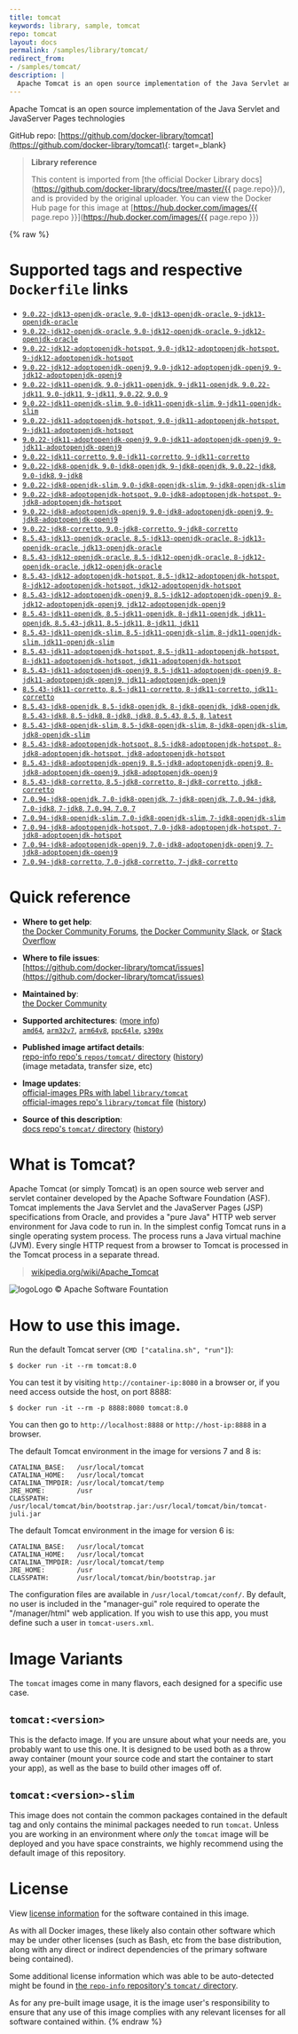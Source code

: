 ```yaml
---
title: tomcat
keywords: library, sample, tomcat
repo: tomcat
layout: docs
permalink: /samples/library/tomcat/
redirect_from:
- /samples/tomcat/
description: |
  Apache Tomcat is an open source implementation of the Java Servlet and JavaServer Pages technologies
---
```


Apache Tomcat is an open source implementation of the Java Servlet and JavaServer Pages technologies


GitHub repo: [https://github.com/docker-library/tomcat](https://github.com/docker-library/tomcat){: target=_blank}

> **Library reference**
>
> This content is imported from
> [the official Docker Library docs](https://github.com/docker-library/docs/tree/master/{{ page.repo}}/),
> and is provided by the original uploader. You can view the Docker Hub page for this image at
> [https://hub.docker.com/images/{{ page.repo }}](https://hub.docker.com/images/{{ page.repo }})

<!-- content begin -->
{% raw %}
<!--

********************************************************************************

WARNING:

    DO NOT EDIT "tomcat/README.md"

    IT IS AUTO-GENERATED

    (from the other files in "tomcat/" combined with a set of templates)

********************************************************************************

-->

# Supported tags and respective `Dockerfile` links

-	[`9.0.22-jdk13-openjdk-oracle`, `9.0-jdk13-openjdk-oracle`, `9-jdk13-openjdk-oracle`](https://github.com/docker-library/tomcat/blob/1c76426151f1d88bc3dc042d5b45174f9f9ae3d0/9.0/jdk13/openjdk-oracle/Dockerfile)
-	[`9.0.22-jdk12-openjdk-oracle`, `9.0-jdk12-openjdk-oracle`, `9-jdk12-openjdk-oracle`](https://github.com/docker-library/tomcat/blob/1c76426151f1d88bc3dc042d5b45174f9f9ae3d0/9.0/jdk12/openjdk-oracle/Dockerfile)
-	[`9.0.22-jdk12-adoptopenjdk-hotspot`, `9.0-jdk12-adoptopenjdk-hotspot`, `9-jdk12-adoptopenjdk-hotspot`](https://github.com/docker-library/tomcat/blob/1c76426151f1d88bc3dc042d5b45174f9f9ae3d0/9.0/jdk12/adoptopenjdk-hotspot/Dockerfile)
-	[`9.0.22-jdk12-adoptopenjdk-openj9`, `9.0-jdk12-adoptopenjdk-openj9`, `9-jdk12-adoptopenjdk-openj9`](https://github.com/docker-library/tomcat/blob/1c76426151f1d88bc3dc042d5b45174f9f9ae3d0/9.0/jdk12/adoptopenjdk-openj9/Dockerfile)
-	[`9.0.22-jdk11-openjdk`, `9.0-jdk11-openjdk`, `9-jdk11-openjdk`, `9.0.22-jdk11`, `9.0-jdk11`, `9-jdk11`, `9.0.22`, `9.0`, `9`](https://github.com/docker-library/tomcat/blob/1c76426151f1d88bc3dc042d5b45174f9f9ae3d0/9.0/jdk11/openjdk/Dockerfile)
-	[`9.0.22-jdk11-openjdk-slim`, `9.0-jdk11-openjdk-slim`, `9-jdk11-openjdk-slim`](https://github.com/docker-library/tomcat/blob/1c76426151f1d88bc3dc042d5b45174f9f9ae3d0/9.0/jdk11/openjdk-slim/Dockerfile)
-	[`9.0.22-jdk11-adoptopenjdk-hotspot`, `9.0-jdk11-adoptopenjdk-hotspot`, `9-jdk11-adoptopenjdk-hotspot`](https://github.com/docker-library/tomcat/blob/1c76426151f1d88bc3dc042d5b45174f9f9ae3d0/9.0/jdk11/adoptopenjdk-hotspot/Dockerfile)
-	[`9.0.22-jdk11-adoptopenjdk-openj9`, `9.0-jdk11-adoptopenjdk-openj9`, `9-jdk11-adoptopenjdk-openj9`](https://github.com/docker-library/tomcat/blob/1c76426151f1d88bc3dc042d5b45174f9f9ae3d0/9.0/jdk11/adoptopenjdk-openj9/Dockerfile)
-	[`9.0.22-jdk11-corretto`, `9.0-jdk11-corretto`, `9-jdk11-corretto`](https://github.com/docker-library/tomcat/blob/1c76426151f1d88bc3dc042d5b45174f9f9ae3d0/9.0/jdk11/corretto/Dockerfile)
-	[`9.0.22-jdk8-openjdk`, `9.0-jdk8-openjdk`, `9-jdk8-openjdk`, `9.0.22-jdk8`, `9.0-jdk8`, `9-jdk8`](https://github.com/docker-library/tomcat/blob/1c76426151f1d88bc3dc042d5b45174f9f9ae3d0/9.0/jdk8/openjdk/Dockerfile)
-	[`9.0.22-jdk8-openjdk-slim`, `9.0-jdk8-openjdk-slim`, `9-jdk8-openjdk-slim`](https://github.com/docker-library/tomcat/blob/1c76426151f1d88bc3dc042d5b45174f9f9ae3d0/9.0/jdk8/openjdk-slim/Dockerfile)
-	[`9.0.22-jdk8-adoptopenjdk-hotspot`, `9.0-jdk8-adoptopenjdk-hotspot`, `9-jdk8-adoptopenjdk-hotspot`](https://github.com/docker-library/tomcat/blob/1c76426151f1d88bc3dc042d5b45174f9f9ae3d0/9.0/jdk8/adoptopenjdk-hotspot/Dockerfile)
-	[`9.0.22-jdk8-adoptopenjdk-openj9`, `9.0-jdk8-adoptopenjdk-openj9`, `9-jdk8-adoptopenjdk-openj9`](https://github.com/docker-library/tomcat/blob/1c76426151f1d88bc3dc042d5b45174f9f9ae3d0/9.0/jdk8/adoptopenjdk-openj9/Dockerfile)
-	[`9.0.22-jdk8-corretto`, `9.0-jdk8-corretto`, `9-jdk8-corretto`](https://github.com/docker-library/tomcat/blob/1c76426151f1d88bc3dc042d5b45174f9f9ae3d0/9.0/jdk8/corretto/Dockerfile)
-	[`8.5.43-jdk13-openjdk-oracle`, `8.5-jdk13-openjdk-oracle`, `8-jdk13-openjdk-oracle`, `jdk13-openjdk-oracle`](https://github.com/docker-library/tomcat/blob/171f0ecab3f65af8db6301f6fa6cf12ce99d7828/8.5/jdk13/openjdk-oracle/Dockerfile)
-	[`8.5.43-jdk12-openjdk-oracle`, `8.5-jdk12-openjdk-oracle`, `8-jdk12-openjdk-oracle`, `jdk12-openjdk-oracle`](https://github.com/docker-library/tomcat/blob/171f0ecab3f65af8db6301f6fa6cf12ce99d7828/8.5/jdk12/openjdk-oracle/Dockerfile)
-	[`8.5.43-jdk12-adoptopenjdk-hotspot`, `8.5-jdk12-adoptopenjdk-hotspot`, `8-jdk12-adoptopenjdk-hotspot`, `jdk12-adoptopenjdk-hotspot`](https://github.com/docker-library/tomcat/blob/171f0ecab3f65af8db6301f6fa6cf12ce99d7828/8.5/jdk12/adoptopenjdk-hotspot/Dockerfile)
-	[`8.5.43-jdk12-adoptopenjdk-openj9`, `8.5-jdk12-adoptopenjdk-openj9`, `8-jdk12-adoptopenjdk-openj9`, `jdk12-adoptopenjdk-openj9`](https://github.com/docker-library/tomcat/blob/171f0ecab3f65af8db6301f6fa6cf12ce99d7828/8.5/jdk12/adoptopenjdk-openj9/Dockerfile)
-	[`8.5.43-jdk11-openjdk`, `8.5-jdk11-openjdk`, `8-jdk11-openjdk`, `jdk11-openjdk`, `8.5.43-jdk11`, `8.5-jdk11`, `8-jdk11`, `jdk11`](https://github.com/docker-library/tomcat/blob/171f0ecab3f65af8db6301f6fa6cf12ce99d7828/8.5/jdk11/openjdk/Dockerfile)
-	[`8.5.43-jdk11-openjdk-slim`, `8.5-jdk11-openjdk-slim`, `8-jdk11-openjdk-slim`, `jdk11-openjdk-slim`](https://github.com/docker-library/tomcat/blob/171f0ecab3f65af8db6301f6fa6cf12ce99d7828/8.5/jdk11/openjdk-slim/Dockerfile)
-	[`8.5.43-jdk11-adoptopenjdk-hotspot`, `8.5-jdk11-adoptopenjdk-hotspot`, `8-jdk11-adoptopenjdk-hotspot`, `jdk11-adoptopenjdk-hotspot`](https://github.com/docker-library/tomcat/blob/171f0ecab3f65af8db6301f6fa6cf12ce99d7828/8.5/jdk11/adoptopenjdk-hotspot/Dockerfile)
-	[`8.5.43-jdk11-adoptopenjdk-openj9`, `8.5-jdk11-adoptopenjdk-openj9`, `8-jdk11-adoptopenjdk-openj9`, `jdk11-adoptopenjdk-openj9`](https://github.com/docker-library/tomcat/blob/171f0ecab3f65af8db6301f6fa6cf12ce99d7828/8.5/jdk11/adoptopenjdk-openj9/Dockerfile)
-	[`8.5.43-jdk11-corretto`, `8.5-jdk11-corretto`, `8-jdk11-corretto`, `jdk11-corretto`](https://github.com/docker-library/tomcat/blob/171f0ecab3f65af8db6301f6fa6cf12ce99d7828/8.5/jdk11/corretto/Dockerfile)
-	[`8.5.43-jdk8-openjdk`, `8.5-jdk8-openjdk`, `8-jdk8-openjdk`, `jdk8-openjdk`, `8.5.43-jdk8`, `8.5-jdk8`, `8-jdk8`, `jdk8`, `8.5.43`, `8.5`, `8`, `latest`](https://github.com/docker-library/tomcat/blob/171f0ecab3f65af8db6301f6fa6cf12ce99d7828/8.5/jdk8/openjdk/Dockerfile)
-	[`8.5.43-jdk8-openjdk-slim`, `8.5-jdk8-openjdk-slim`, `8-jdk8-openjdk-slim`, `jdk8-openjdk-slim`](https://github.com/docker-library/tomcat/blob/171f0ecab3f65af8db6301f6fa6cf12ce99d7828/8.5/jdk8/openjdk-slim/Dockerfile)
-	[`8.5.43-jdk8-adoptopenjdk-hotspot`, `8.5-jdk8-adoptopenjdk-hotspot`, `8-jdk8-adoptopenjdk-hotspot`, `jdk8-adoptopenjdk-hotspot`](https://github.com/docker-library/tomcat/blob/171f0ecab3f65af8db6301f6fa6cf12ce99d7828/8.5/jdk8/adoptopenjdk-hotspot/Dockerfile)
-	[`8.5.43-jdk8-adoptopenjdk-openj9`, `8.5-jdk8-adoptopenjdk-openj9`, `8-jdk8-adoptopenjdk-openj9`, `jdk8-adoptopenjdk-openj9`](https://github.com/docker-library/tomcat/blob/171f0ecab3f65af8db6301f6fa6cf12ce99d7828/8.5/jdk8/adoptopenjdk-openj9/Dockerfile)
-	[`8.5.43-jdk8-corretto`, `8.5-jdk8-corretto`, `8-jdk8-corretto`, `jdk8-corretto`](https://github.com/docker-library/tomcat/blob/171f0ecab3f65af8db6301f6fa6cf12ce99d7828/8.5/jdk8/corretto/Dockerfile)
-	[`7.0.94-jdk8-openjdk`, `7.0-jdk8-openjdk`, `7-jdk8-openjdk`, `7.0.94-jdk8`, `7.0-jdk8`, `7-jdk8`, `7.0.94`, `7.0`, `7`](https://github.com/docker-library/tomcat/blob/a041e006c1713abd79d67de3a057b845112f19ad/7/jdk8/openjdk/Dockerfile)
-	[`7.0.94-jdk8-openjdk-slim`, `7.0-jdk8-openjdk-slim`, `7-jdk8-openjdk-slim`](https://github.com/docker-library/tomcat/blob/a041e006c1713abd79d67de3a057b845112f19ad/7/jdk8/openjdk-slim/Dockerfile)
-	[`7.0.94-jdk8-adoptopenjdk-hotspot`, `7.0-jdk8-adoptopenjdk-hotspot`, `7-jdk8-adoptopenjdk-hotspot`](https://github.com/docker-library/tomcat/blob/a041e006c1713abd79d67de3a057b845112f19ad/7/jdk8/adoptopenjdk-hotspot/Dockerfile)
-	[`7.0.94-jdk8-adoptopenjdk-openj9`, `7.0-jdk8-adoptopenjdk-openj9`, `7-jdk8-adoptopenjdk-openj9`](https://github.com/docker-library/tomcat/blob/a041e006c1713abd79d67de3a057b845112f19ad/7/jdk8/adoptopenjdk-openj9/Dockerfile)
-	[`7.0.94-jdk8-corretto`, `7.0-jdk8-corretto`, `7-jdk8-corretto`](https://github.com/docker-library/tomcat/blob/a041e006c1713abd79d67de3a057b845112f19ad/7/jdk8/corretto/Dockerfile)

# Quick reference

-	**Where to get help**:  
	[the Docker Community Forums](https://forums.docker.com/), [the Docker Community Slack](https://blog.docker.com/2016/11/introducing-docker-community-directory-docker-community-slack/), or [Stack Overflow](https://stackoverflow.com/search?tab=newest&q=docker)

-	**Where to file issues**:  
	[https://github.com/docker-library/tomcat/issues](https://github.com/docker-library/tomcat/issues)

-	**Maintained by**:  
	[the Docker Community](https://github.com/docker-library/tomcat)

-	**Supported architectures**: ([more info](https://github.com/docker-library/official-images#architectures-other-than-amd64))  
	[`amd64`](https://hub.docker.com/r/amd64/tomcat/), [`arm32v7`](https://hub.docker.com/r/arm32v7/tomcat/), [`arm64v8`](https://hub.docker.com/r/arm64v8/tomcat/), [`ppc64le`](https://hub.docker.com/r/ppc64le/tomcat/), [`s390x`](https://hub.docker.com/r/s390x/tomcat/)

-	**Published image artifact details**:  
	[repo-info repo's `repos/tomcat/` directory](https://github.com/docker-library/repo-info/blob/master/repos/tomcat) ([history](https://github.com/docker-library/repo-info/commits/master/repos/tomcat))  
	(image metadata, transfer size, etc)

-	**Image updates**:  
	[official-images PRs with label `library/tomcat`](https://github.com/docker-library/official-images/pulls?q=label%3Alibrary%2Ftomcat)  
	[official-images repo's `library/tomcat` file](https://github.com/docker-library/official-images/blob/master/library/tomcat) ([history](https://github.com/docker-library/official-images/commits/master/library/tomcat))

-	**Source of this description**:  
	[docs repo's `tomcat/` directory](https://github.com/docker-library/docs/tree/master/tomcat) ([history](https://github.com/docker-library/docs/commits/master/tomcat))

# What is Tomcat?

Apache Tomcat (or simply Tomcat) is an open source web server and servlet container developed by the Apache Software Foundation (ASF). Tomcat implements the Java Servlet and the JavaServer Pages (JSP) specifications from Oracle, and provides a "pure Java" HTTP web server environment for Java code to run in. In the simplest config Tomcat runs in a single operating system process. The process runs a Java virtual machine (JVM). Every single HTTP request from a browser to Tomcat is processed in the Tomcat process in a separate thread.

> [wikipedia.org/wiki/Apache_Tomcat](https://en.wikipedia.org/wiki/Apache_Tomcat)

![logo](https://raw.githubusercontent.com/docker-library/docs/8e31eb93a02d504d0cfe1da435aa31b377fc627d/tomcat/logo.png)Logo &copy; Apache Software Fountation

# How to use this image.

Run the default Tomcat server (`CMD ["catalina.sh", "run"]`):

```console
$ docker run -it --rm tomcat:8.0
```

You can test it by visiting `http://container-ip:8080` in a browser or, if you need access outside the host, on port 8888:

```console
$ docker run -it --rm -p 8888:8080 tomcat:8.0
```

You can then go to `http://localhost:8888` or `http://host-ip:8888` in a browser.

The default Tomcat environment in the image for versions 7 and 8 is:

	CATALINA_BASE:   /usr/local/tomcat
	CATALINA_HOME:   /usr/local/tomcat
	CATALINA_TMPDIR: /usr/local/tomcat/temp
	JRE_HOME:        /usr
	CLASSPATH:       /usr/local/tomcat/bin/bootstrap.jar:/usr/local/tomcat/bin/tomcat-juli.jar

The default Tomcat environment in the image for version 6 is:

	CATALINA_BASE:   /usr/local/tomcat
	CATALINA_HOME:   /usr/local/tomcat
	CATALINA_TMPDIR: /usr/local/tomcat/temp
	JRE_HOME:        /usr
	CLASSPATH:       /usr/local/tomcat/bin/bootstrap.jar

The configuration files are available in `/usr/local/tomcat/conf/`. By default, no user is included in the "manager-gui" role required to operate the "/manager/html" web application. If you wish to use this app, you must define such a user in `tomcat-users.xml`.

# Image Variants

The `tomcat` images come in many flavors, each designed for a specific use case.

## `tomcat:<version>`

This is the defacto image. If you are unsure about what your needs are, you probably want to use this one. It is designed to be used both as a throw away container (mount your source code and start the container to start your app), as well as the base to build other images off of.

## `tomcat:<version>-slim`

This image does not contain the common packages contained in the default tag and only contains the minimal packages needed to run `tomcat`. Unless you are working in an environment where *only* the `tomcat` image will be deployed and you have space constraints, we highly recommend using the default image of this repository.

# License

View [license information](https://www.apache.org/licenses/LICENSE-2.0) for the software contained in this image.

As with all Docker images, these likely also contain other software which may be under other licenses (such as Bash, etc from the base distribution, along with any direct or indirect dependencies of the primary software being contained).

Some additional license information which was able to be auto-detected might be found in [the `repo-info` repository's `tomcat/` directory](https://github.com/docker-library/repo-info/tree/master/repos/tomcat).

As for any pre-built image usage, it is the image user's responsibility to ensure that any use of this image complies with any relevant licenses for all software contained within.
{% endraw %}
